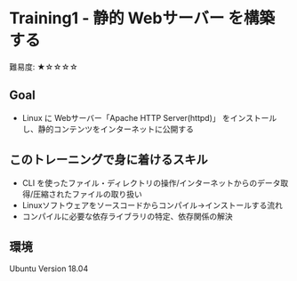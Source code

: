 # Training1 - 静的 Webサーバー を構築する
難易度: ★☆☆☆☆

## Goal
- Linux に Webサーバー「Apache HTTP Server(httpd)」 をインストールし、静的コンテンツをインターネットに公開する

## このトレーニングで身に着けるスキル
- CLI を使ったファイル・ディレクトリの操作/インターネットからのデータ取得/圧縮されたファイルの取り扱い
- Linuxソフトウェアをソースコードからコンパイル→インストールする流れ
- コンパイルに必要な依存ライブラリの特定、依存関係の解決

## 環境
Ubuntu Version 18.04
